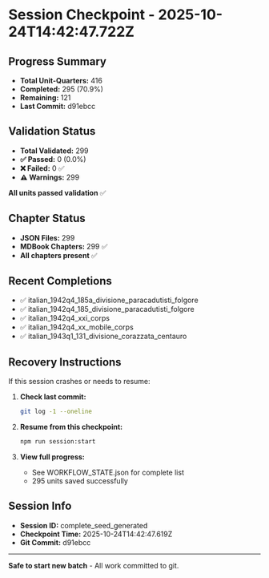 # Session Checkpoint - 2025-10-24T14:42:47.722Z

## Progress Summary

- **Total Unit-Quarters:** 416
- **Completed:** 295 (70.9%)
- **Remaining:** 121
- **Last Commit:** d91ebcc

## Validation Status

- **Total Validated:** 299
- **✅ Passed:** 0 (0.0%)
- **❌ Failed:** 0 ✅
- **⚠️ Warnings:** 299

**All units passed validation** ✅

## Chapter Status

- **JSON Files:** 299
- **MDBook Chapters:** 299 ✅
- **All chapters present** ✅

## Recent Completions

- ✅ italian_1942q4_185a_divisione_paracadutisti_folgore
- ✅ italian_1942q4_185_divisione_paracadutisti_folgore
- ✅ italian_1942q4_xxi_corps
- ✅ italian_1942q4_xx_mobile_corps
- ✅ italian_1943q1_131_divisione_corazzata_centauro

## Recovery Instructions

If this session crashes or needs to resume:

1. **Check last commit:**
   ```bash
   git log -1 --oneline
   ```

2. **Resume from this checkpoint:**
   ```bash
   npm run session:start
   ```

3. **View full progress:**
   - See WORKFLOW_STATE.json for complete list
   - 295 units saved successfully

## Session Info

- **Session ID:** complete_seed_generated
- **Checkpoint Time:** 2025-10-24T14:42:47.619Z
- **Git Commit:** d91ebcc

---

**Safe to start new batch** - All work committed to git.
